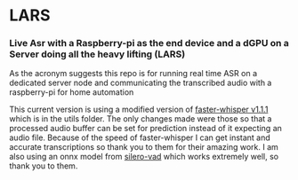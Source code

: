 # LARS
### Live Asr with a Raspberry-pi as the end device and a dGPU on a Server doing all the heavy lifting (LARS)

As the acronym suggests this repo is for running real time ASR on a dedicated server node and communicating the transcribed audio with a raspberry-pi for home automation

This current version is using a modified version of [faster-whisper v1.1.1](https://github.com/SYSTRAN/faster-whisper) which is in the utils folder. The only changes made were those so that a processed audio buffer can be set for prediction instead of it expecting an audio file. Because of the speed of faster-whisper I can get instant and accurate transcriptions so thank you to them for their amazing work. I am also using an onnx model from [silero-vad](https://github.com/snakers4/silero-vad) which works extremely well, so thank you to them. 